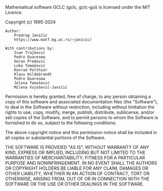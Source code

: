 Mathematical software GCLC (gclc, gclc-gui) is licensed under the MIT Licence.

Copyright (c) 1995-2024

    Author:
        Predrag Janičić
        https://www.matf.bg.ac.rs/~janicic/

    With contributions by:
        Ivan Trajković
        Pedro Quaresma
        Goran Predović
        Luka Tomašević
        Konrad Polthier
        Klaus Hildebrandt
        Pedro Quaresma
        Jelena Tomašević
        Milena Vujošević-Janičić

Permission is hereby granted, free of charge, to any person obtaining a copy
of this software and associated documentation files (the "Software"), to deal
in the Software without restriction, including without limitation the rights
to use, copy, modify, merge, publish, distribute, sublicense, and/or sell
copies of the Software, and to permit persons to whom the Software is
furnished to do so, subject to the following conditions:

The above copyright notice and this permission notice shall be included in all
copies or substantial portions of the Software.

THE SOFTWARE IS PROVIDED "AS IS", WITHOUT WARRANTY OF ANY KIND, EXPRESS OR
IMPLIED, INCLUDING BUT NOT LIMITED TO THE WARRANTIES OF MERCHANTABILITY,
FITNESS FOR A PARTICULAR PURPOSE AND NONINFRINGEMENT. IN NO EVENT SHALL THE
AUTHORS OR COPYRIGHT HOLDERS BE LIABLE FOR ANY CLAIM, DAMAGES OR OTHER
LIABILITY, WHETHER IN AN ACTION OF CONTRACT, TORT OR OTHERWISE, ARISING FROM,
OUT OF OR IN CONNECTION WITH THE SOFTWARE OR THE USE OR OTHER DEALINGS IN THE
SOFTWARE.

[gclc web page]: https://www.matf.bg.ac.rs/~janicic/gclc/
